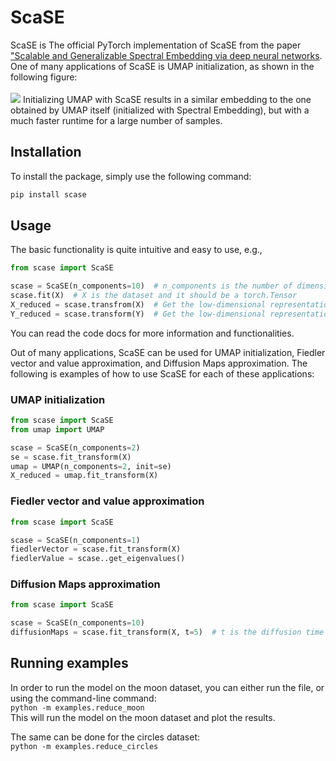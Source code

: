 # ScaSE

<p align="center">

[//]: # (    <img src="https://github.com/shaham-lab/SpectralNet/blob/main/figures/twomoons.png">)

ScaSE is The official PyTorch implementation of ScaSE from the paper ["Scalable and Generalizable Spectral Embedding via deep neural networks]().<br>
One of many applications of ScaSE is UMAP initialization, as shown in the following figure:<br>
<br><img src="docs/umap_plot.png">
Initializing UMAP with ScaSE results in a similar embedding to the one obtained by UMAP itself (initialized with Spectral Embedding), but with a much faster runtime for a large number of samples.<br>

[//]: # (## Installation)

[//]: # (You can install the latest package version via)

[//]: # (```bash)
[//]: # (pip install spectralnet)
[//]: # (```)

## Installation
To install the package, simply use the following command:

```bash
pip install scase
```

## Usage

The basic functionality is quite intuitive and easy to use, e.g.,

```python
from scase import ScaSE

scase = ScaSE(n_components=10)  # n_components is the number of dimensions in the low-dimensional representation
scase.fit(X)  # X is the dataset and it should be a torch.Tensor
X_reduced = scase.transfrom(X)  # Get the low-dimensional representation of the dataset
Y_reduced = scase.transform(Y)  # Get the low-dimensional representation of a test dataset

```

You can read the code docs for more information and functionalities.<br>

Out of many applications, ScaSE can be used for UMAP initialization, Fiedler vector and value approximation, and Diffusion Maps approximation. The following is examples of how to use ScaSE for each of these applications:
### UMAP initialization

```python
from scase import ScaSE
from umap import UMAP

scase = ScaSE(n_components=2)
se = scase.fit_transform(X)
umap = UMAP(n_components=2, init=se)
X_reduced = umap.fit_transform(X)
```

### Fiedler vector and value approximation

```python
from scase import ScaSE

scase = ScaSE(n_components=1)
fiedlerVector = scase.fit_transform(X)
fiedlerValue = scase..get_eigenvalues()
```

### Diffusion Maps approximation

```python
from scase import ScaSE

scase = ScaSE(n_components=10)
diffusionMaps = scase.fit_transform(X, t=5)  # t is the diffusion time
```

## Running examples

In order to run the model on the moon dataset, you can either run the file, or using the command-line command:<br>
`python -m examples.reduce_moon`<br>
This will run the model on the moon dataset and plot the results.

The same can be done for the circles dataset:<br>
`python -m examples.reduce_circles`<br>




[//]: # (## Citation)

[//]: # ()
[//]: # (```)

[//]: # ()
[//]: # (@inproceedings{shaham2018,)

[//]: # (author = {Uri Shaham and Kelly Stanton and Henri Li and Boaz Nadler and Ronen Basri and Yuval Kluger},)

[//]: # (title = {SpectralNet: Spectral Clustering Using Deep Neural Networks},)

[//]: # (booktitle = {Proc. ICLR 2018},)

[//]: # (year = {2018})

[//]: # (})

[//]: # ()
[//]: # (```)
